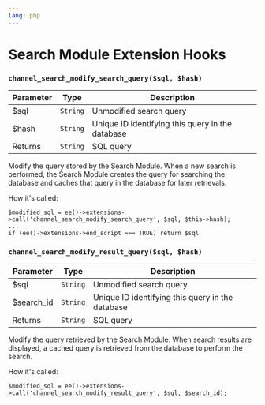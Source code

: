 ```yaml
---
lang: php
---
```


<!--
    This source file is part of the open source project
    ExpressionEngine User Guide (https://github.com/ExpressionEngine/ExpressionEngine-User-Guide)

    @link      https://expressionengine.com/
    @copyright Copyright (c) 2003-2020, Packet Tide, LLC (https://www.packettide.com)
    @license   https://expressionengine.com/license Licensed under Apache License, Version 2.0
-->

# Search Module Extension Hooks

### `channel_search_modify_search_query($sql, $hash)`

| Parameter | Type     | Description                                      |
| --------- | -------- | ------------------------------------------------ |
| \$sql     | `String` | Unmodified search query                          |
| \$hash    | `String` | Unique ID identifying this query in the database |
| Returns   | `String` | SQL query                                        |

Modify the query stored by the Search Module. When a new search is performed, the Search Module creates the query for searching the database and caches that query in the database for later retrievals.

How it's called:

    $modified_sql = ee()->extensions->call('channel_search_modify_search_query', $sql, $this->hash);
    ...
    if (ee()->extensions->end_script === TRUE) return $sql

### `channel_search_modify_result_query($sql, $hash)`

| Parameter   | Type     | Description                                      |
| ----------- | -------- | ------------------------------------------------ |
| \$sql       | `String` | Unmodified search query                          |
| \$search_id | `String` | Unique ID identifying this query in the database |
| Returns     | `String` | SQL query                                        |

Modify the query retrieved by the Search Module. When search results are displayed, a cached query is retrieved from the database to perform the search.

How it's called:

    $modified_sql = ee()->extensions->call('channel_search_modify_result_query', $sql, $search_id);
